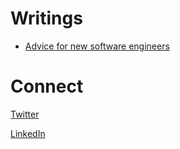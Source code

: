 # Writings
* [Advice for new software engineers](engineer_advice.md)


# Connect
[Twitter](https://twitter.com/jakepiccolo)

[LinkedIn](https://www.linkedin.com/in/jake-piccolo-05663323/)
